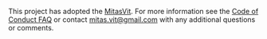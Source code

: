 This project has adopted the [MitasVit](https://github.com/MitasVit/). For more information see the [Code of Conduct FAQ](https://github.com/MitasVit/git_config_test1/blob/main/README.md) or contact [mitas.vit@gmail.com](mailto:mitas.vit@gmail.com) with any additional questions or comments.
